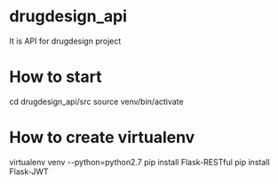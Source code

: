 # drugdesign_api
It is API for drugdesign project

# How to start
cd drugdesign_api/src
source venv/bin/activate

# How to create virtualenv
virtualenv venv --python=python2.7
pip install Flask-RESTful
pip install Flask-JWT
